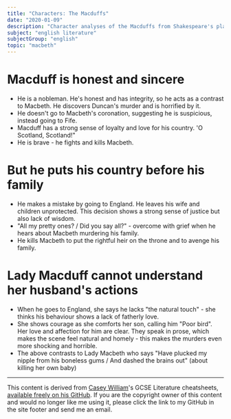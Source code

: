 ```yaml
---
title: "Characters: The Macduffs"
date: "2020-01-09"
description: "Character analyses of the Macduffs from Shakespeare's play, Macbeth."
subject: "english literature"
subjectGroup: "english"
topic: "macbeth"
---
```


# Macduff is honest and sincere

- He is a nobleman. He's honest and has integrity, so he acts as a contrast to Macbeth. He discovers Duncan's murder and is horrified by it.
- He doesn't go to Macbeth's coronation, suggesting he is suspicious, instead going to Fife.
- Macduff has a strong sense of loyalty and love for his country. 'O Scotland, Scotland!"
- He is brave - he fights and kills Macbeth.

# But he puts his country before his family

- He makes a mistake by going to England. He leaves his wife and children unprotected. This decision shows a strong sense of justice but also lack of wisdom.
- "All my pretty ones? / Did you say all?" - overcome with grief when he hears about Macbeth murdering his family.
- He kills Macbeth to put the rightful heir on the throne and to avenge his family.

# Lady Macduff cannot understand her husband's actions

- When he goes to England, she says he lacks "the natural touch" - she thinks his behaviour shows a lack of fatherly love.
- She shows courage as she comforts her son, calling him "Poor bird". Her love and affection for him are clear. They speak in prose, which makes the scene feel natural and homely - this makes the murders even more shocking and horrible.
- The above contrasts to Lady Macbeth who says "Have plucked my nipple from his boneless gums / And dashed the brains out" (about killing her own baby)

---

This content is derived from [Casey William](https://github.com/shnupta)'s GCSE Literature cheatsheets, [available freely on his GitHub](https://github.com/shnupta/EnglishGCSE2017). If you are the copyright owner of this content and would no longer like me using it, please click the link to my GitHub in the site footer and send me an email.
